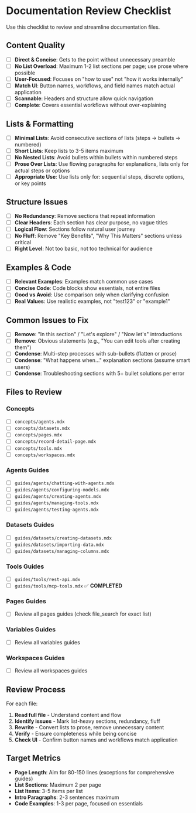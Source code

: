 # Documentation Review Checklist

Use this checklist to review and streamline documentation files.

## Content Quality

- [ ] **Direct & Concise**: Gets to the point without unnecessary preamble
- [ ] **No List Overload**: Maximum 1-2 list sections per page; use prose where possible
- [ ] **User-Focused**: Focuses on "how to use" not "how it works internally"
- [ ] **Match UI**: Button names, workflows, and field names match actual application
- [ ] **Scannable**: Headers and structure allow quick navigation
- [ ] **Complete**: Covers essential workflows without over-explaining

## Lists & Formatting

- [ ] **Minimal Lists**: Avoid consecutive sections of lists (steps → bullets → numbered)
- [ ] **Short Lists**: Keep lists to 3-5 items maximum
- [ ] **No Nested Lists**: Avoid bullets within bullets within numbered steps
- [ ] **Prose Over Lists**: Use flowing paragraphs for explanations, lists only for actual steps or options
- [ ] **Appropriate Use**: Use lists only for: sequential steps, discrete options, or key points

## Structure Issues

- [ ] **No Redundancy**: Remove sections that repeat information
- [ ] **Clear Headers**: Each section has clear purpose, no vague titles
- [ ] **Logical Flow**: Sections follow natural user journey
- [ ] **No Fluff**: Remove "Key Benefits", "Why This Matters" sections unless critical
- [ ] **Right Level**: Not too basic, not too technical for audience

## Examples & Code

- [ ] **Relevant Examples**: Examples match common use cases
- [ ] **Concise Code**: Code blocks show essentials, not entire files
- [ ] **Good vs Avoid**: Use comparison only when clarifying confusion
- [ ] **Real Values**: Use realistic examples, not "test123" or "example1"

## Common Issues to Fix

- [ ] **Remove**: "In this section" / "Let's explore" / "Now let's" introductions
- [ ] **Remove**: Obvious statements (e.g., "You can edit tools after creating them")
- [ ] **Condense**: Multi-step processes with sub-bullets (flatten or prose)
- [ ] **Condense**: "What happens when..." explanation sections (assume smart users)
- [ ] **Condense**: Troubleshooting sections with 5+ bullet solutions per error

## Files to Review

### Concepts

- [ ] `concepts/agents.mdx`
- [ ] `concepts/datasets.mdx`
- [ ] `concepts/pages.mdx`
- [ ] `concepts/record-detail-page.mdx`
- [ ] `concepts/tools.mdx`
- [ ] `concepts/workspaces.mdx`

### Agents Guides

- [ ] `guides/agents/chatting-with-agents.mdx`
- [ ] `guides/agents/configuring-models.mdx`
- [ ] `guides/agents/creating-agents.mdx`
- [ ] `guides/agents/managing-tools.mdx`
- [ ] `guides/agents/testing-agents.mdx`

### Datasets Guides

- [ ] `guides/datasets/creating-datasets.mdx`
- [ ] `guides/datasets/importing-data.mdx`
- [ ] `guides/datasets/managing-columns.mdx`

### Tools Guides

- [ ] `guides/tools/rest-api.mdx`
- [ ] `guides/tools/mcp-tools.mdx` ✅ **COMPLETED**

### Pages Guides

- [ ] Review all pages guides (check file_search for exact list)

### Variables Guides

- [ ] Review all variables guides

### Workspaces Guides

- [ ] Review all workspaces guides

## Review Process

For each file:

1. **Read full file** - Understand content and flow
2. **Identify issues** - Mark list-heavy sections, redundancy, fluff
3. **Rewrite** - Convert lists to prose, remove unnecessary content
4. **Verify** - Ensure completeness while being concise
5. **Check UI** - Confirm button names and workflows match application

## Target Metrics

- **Page Length**: Aim for 80-150 lines (exceptions for comprehensive guides)
- **List Sections**: Maximum 2 per page
- **List Items**: 3-5 items per list
- **Intro Paragraphs**: 2-3 sentences maximum
- **Code Examples**: 1-3 per page, focused on essentials
